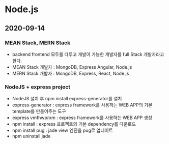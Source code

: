 # Node.js

## 2020-09-14

### MEAN Stack, MERN Stack

- backend frontend 모두를 다루고 개발이 가능한 개발자를 full Stack 개발자라고 한다.
- MEAN Stack 개발자 : MongoDB, Express Angular, Node.js
- MERN Stack 개발자 : MongoDB, Express, React, Node.js

### NodeJS + express project

- NodeJS 설치 후 npm install express-generator를 설치
- express-generator : express framework를 사용하는 WEB APP의 기본 template를 만들어주는 도구
- express vmfhwprxm : express framework를 사용하는 WEB APP 생성
- npm install : express 프로젝트의 기본 dependency를 다운로드
- npm install pug : jade view 엔진을 pug로 업데이트
- npm uninstall jade
